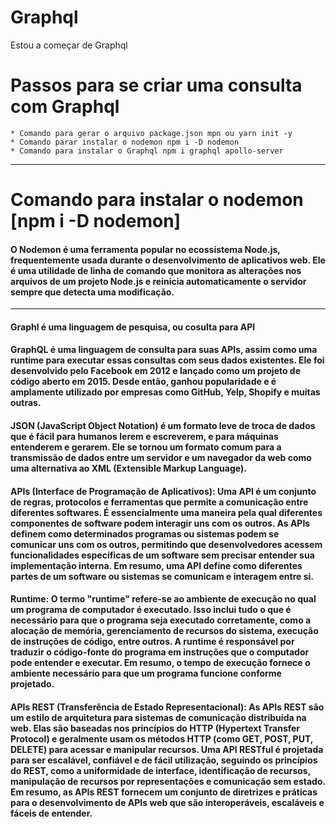 # Graphql
 Estou a começar de Graphql

# Passos para se criar uma consulta com Graphql
    * Comando para gerar o arquivo package.json mpn ou yarn init -y
    * Comando parar instalar o nodemon npm i -D nodemon
    * Comando para instalar o Graphql npm i graphql apollo-server
***
# Comando para instalar o nodemon [npm i -D nodemon]
#### O Nodemon é uma ferramenta popular no ecossistema Node.js, frequentemente usada durante o desenvolvimento de aplicativos web. Ele é uma utilidade de linha de comando que monitora as alterações nos arquivos de um projeto Node.js e reinicia automaticamente o servidor sempre que detecta uma modificação.
***
#### Graphl é uma linguagem de pesquisa, ou cosulta para API
#### GraphQL é uma linguagem de consulta para suas APIs, assim como uma runtime para executar essas consultas com seus dados existentes. Ele foi desenvolvido pelo Facebook em 2012 e lançado como um projeto de código aberto em 2015. Desde então, ganhou popularidade e é amplamente utilizado por empresas como GitHub, Yelp, Shopify e muitas outras.


#### JSON (JavaScript Object Notation) é um formato leve de troca de dados que é fácil para humanos lerem e escreverem, e para máquinas entenderem e gerarem. Ele se tornou um formato comum para a transmissão de dados entre um servidor e um navegador da web como uma alternativa ao XML (Extensible Markup Language). 

#### **APIs (Interface de Programação de Aplicativos)**: Uma API é um conjunto de regras, protocolos e ferramentas que permite a comunicação entre diferentes softwares. É essencialmente uma maneira pela qual diferentes componentes de software podem interagir uns com os outros. As APIs definem como determinados programas ou sistemas podem se comunicar uns com os outros, permitindo que desenvolvedores acessem funcionalidades específicas de um software sem precisar entender sua implementação interna. Em resumo, uma API define como diferentes partes de um software ou sistemas se comunicam e interagem entre si.

#### **Runtime**: O termo "runtime" refere-se ao ambiente de execução no qual um programa de computador é executado. Isso inclui tudo o que é necessário para que o programa seja executado corretamente, como a alocação de memória, gerenciamento de recursos do sistema, execução de instruções de código, entre outros. A runtime é responsável por traduzir o código-fonte do programa em instruções que o computador pode entender e executar. Em resumo, o tempo de execução fornece o ambiente necessário para que um programa funcione conforme projetado.

#### **APIs REST (Transferência de Estado Representacional)**: As APIs REST são um estilo de arquitetura para sistemas de comunicação distribuída na web. Elas são baseadas nos princípios do HTTP (Hypertext Transfer Protocol) e geralmente usam os métodos HTTP (como GET, POST, PUT, DELETE) para acessar e manipular recursos. Uma API RESTful é projetada para ser escalável, confiável e de fácil utilização, seguindo os princípios do REST, como a uniformidade de interface, identificação de recursos, manipulação de recursos por representações e comunicação sem estado. Em resumo, as APIs REST fornecem um conjunto de diretrizes e práticas para o desenvolvimento de APIs web que são interoperáveis, escaláveis e fáceis de entender.
